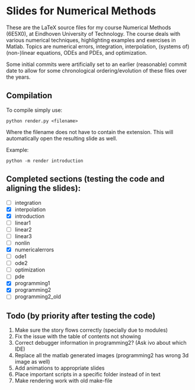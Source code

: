 # Slides for Numerical Methods
These are the LaTeX source files for my course Numerical Methods (6E5X0), at Eindhoven University of Technology. The course deals with various numerical techniques, highlighting examples and exercises in Matlab. Topics are numerical errors, integration, interpolation, (systems of) (non-)linear equations, ODEs and PDEs, and optimization.

Some initial commits were artificially set to an earlier (reasonable) commit date to allow for some chronological ordering/evolution of these files over the years. 

## Compilation
To compile simply use:

`python render.py <filename>`

Where the filename does not have to contain the extension. This will automatically open the resulting slide as well.

Example:

`python -m render introduction`

## Completed sections (testing the code and aligning the slides):
 - [ ] integration
 - [x] interpolation
 - [x] introduction
 - [ ] linear1
 - [ ] linear2
 - [ ] linear3
 - [ ] nonlin
 - [x] numericalerrors
 - [ ] ode1
 - [ ] ode2
 - [ ] optimization
 - [ ] pde
 - [x] programming1
 - [x] programming2
 - [ ] programming2_old

## Todo (by priority after testing the code)
1. Make sure the story flows correctly (specially due to modules)
2. Fix the issue with the table of contents not showing
3. Correct debugger information in programming2? (Ask ivo about which IDE)
4. Replace all the matlab generated images (programming2 has wrong 3d image as well)
5. Add animations to appropriate slides
6. Place important scripts in a specific folder instead of in text
7. Make rendering work with old make-file